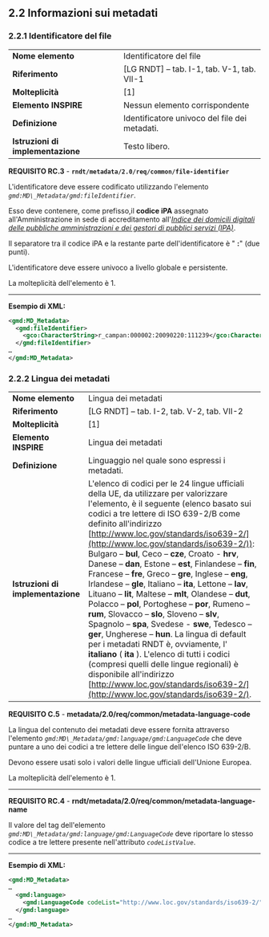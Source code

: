 ## 2.2 Informazioni sui metadati

### 2.2.1 Identificatore del file

|  |  |
| --- | --- |
| **Nome elemento** | Identificatore del file |
| **Riferimento** | [LG RNDT] – tab. I-1, tab. V-1, tab. VII-1 |
| **Molteplicità** | [1] |
| **Elemento INSPIRE** | Nessun elemento corrispondente |
| **Definizione** | Identificatore univoco del file dei metadati. |
| **Istruzioni di implementazione** | Testo libero. |

<a name=RC.3>**REQUISITO RC.3**</a> - **```rndt/metadata/2.0/req/common/file-identifier```**

L&#39;identificatore deve essere codificato utilizzando l&#39;elemento _```gmd:MD\_Metadata/gmd:fileIdentifier```_.

Esso deve contenere, come prefisso,il **codice iPA** assegnato all&#39;Amministrazione in sede di accreditamento all&#39;[_Indice dei domicili digitali delle pubbliche amministrazioni e dei gestori di pubblici servizi (IPA)_](https://www.indicepa.gov.it/).

Il separatore tra il codice iPA e la restante parte dell&#39;identificatore è &quot; **:**&quot; (due punti).

L&#39;identificatore deve essere univoco a livello globale e persistente.

La molteplicità dell&#39;elemento è 1.

---

**Esempio di XML:**

``` xml
<gmd:MD_Metadata>
  <gmd:fileIdentifier>
    <gco:CharacterString>r_campan:000002:20090220:111239</gco:CharacterString>
  </gmd:fileIdentifier>
…
</gmd:MD_Metadata>
```

### 2.2.2 Lingua dei metadati


|  |  |
| --- | --- |
| **Nome elemento** | Lingua dei metadati |
| **Riferimento** | [LG RNDT] – tab. I-2, tab. V-2, tab. VII-2 |
| **Molteplicità** | [1] |
| **Elemento INSPIRE** | Lingua dei metadati |
| **Definizione** | Linguaggio nel quale sono espressi i metadati. |
| **Istruzioni di implementazione** | L&#39;elenco di codici per le 24 lingue ufficiali della UE, da utilizzare per valorizzare l&#39;elemento, è il seguente (elenco basato sui codici a tre lettere di ISO 639-2/B come definito all&#39;indirizzo [http://www.loc.gov/standards/iso639-2/](http://www.loc.gov/standards/iso639-2/)): Bulgaro – **bul**, Ceco – **cze**, Croato - **hrv**, Danese – **dan**, Estone – **est**, Finlandese – **fin**, Francese – **fre**, Greco – **gre**, Inglese – **eng**, Irlandese – **gle**, Italiano – **ita**, Lettone – **lav**, Lituano – **lit**, Maltese – **mlt**, Olandese – **dut**, Polacco – **pol**, Portoghese – **por**, Rumeno – **rum**, Slovacco – **slo**, Sloveno – **slv**, Spagnolo – **spa**, Svedese - **swe**, Tedesco – **ger**, Ungherese – **hun**. La lingua di default per i metadati RNDT è, ovviamente, l&#39; **italiano** ( **ita** ). L&#39;elenco di tutti i codici (compresi quelli delle lingue regionali) è disponibile all&#39;indirizzo [http://www.loc.gov/standards/iso639-2/](http://www.loc.gov/standards/iso639-2/). |

<a name=C.5>**REQUISITO C.5**</a> - **metadata/2.0/req/common/metadata-language-code**

La lingua del contenuto dei metadati deve essere fornita attraverso l&#39;elemento _```gmd:MD\_Metadata/gmd:language/gmd:LanguageCode```_ che deve puntare a uno dei codici a tre lettere delle lingue dell&#39;elenco ISO 639-2/B.

Devono essere usati solo i valori delle lingue ufficiali dell&#39;Unione Europea.

La molteplicità dell&#39;elemento è 1.

---

<a name=RC.4>**REQUISITO RC.4**</a> - **rndt/metadata/2.0/req/common/metadata-language-name**

Il valore del tag dell&#39;elemento _```gmd:MD\_Metadata/gmd:language/gmd:LanguageCode```_ deve riportare lo stesso codice a tre lettere presente nell&#39;attributo _```codeListValue```_.

---

**Esempio di XML:**

``` xml
<gmd:MD_Metadata>
…
  <gmd:language>
    <gmd:LanguageCode codeList="http://www.loc.gov/standards/iso639-2/" codeListValue="ita">ita</gmd:LanguageCode>
  </gmd:language>
…
</gmd:MD_Metadata>
```
